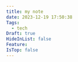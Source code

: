 ```yaml
---
title: my note
date: 2023-12-19 17:50:38
Tags:
  - tech
Draft: true
HideInList: false
Feature: 
IsTop: false
---
```





<!--more-->